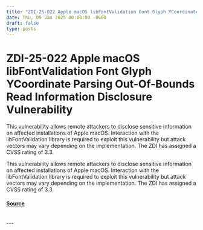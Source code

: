 ```yaml
---
title: "ZDI-25-022 Apple macOS libFontValidation Font Glyph YCoordinate Parsing Out-Of-Bounds Read Information Disclosure Vulnerability"
date: Thu, 09 Jan 2025 00:00:00 -0600
draft: false
type: posts
---
```

# ZDI-25-022 Apple macOS libFontValidation Font Glyph YCoordinate Parsing Out-Of-Bounds Read Information Disclosure Vulnerability





This vulnerability allows remote attackers to disclose sensitive information on affected installations of Apple macOS. Interaction with the libFontValidation library is required to exploit this vulnerability but attack vectors may vary depending on the implementation. The ZDI has assigned a CVSS rating of 3.3.

This vulnerability allows remote attackers to disclose sensitive information on affected installations of Apple macOS. Interaction with the libFontValidation library is required to exploit this vulnerability but attack vectors may vary depending on the implementation. The ZDI has assigned a CVSS rating of 3.3.

#### [Source](http://www.zerodayinitiative.com/advisories/ZDI-25-022/)

<br/>
---

